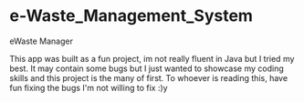# e-Waste_Management_System
eWaste Manager

This app was built as a fun project, im not really fluent in Java but I tried my best. It may contain some bugs but I just wanted to showcase my coding skills and this project is the many of first. To whoever is reading this, have fun fixing the bugs I'm not willing to fix :)y 
